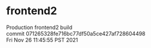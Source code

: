 # frontend2  
Production frontend2 build  
commit 071265328fe716bc77df50a5ce427af728604498  
Fri Nov 26 11:45:55 PST 2021  
